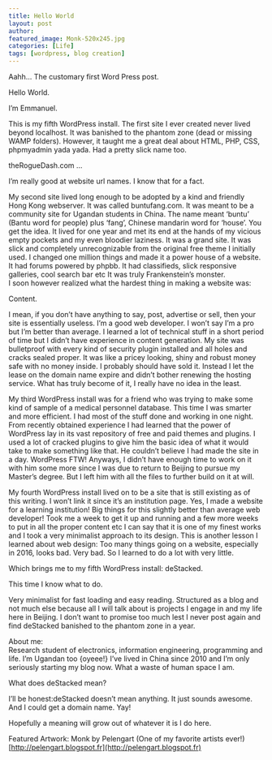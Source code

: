 ```yaml
---
title: Hello World
layout: post
author:
featured_image: Monk-520x245.jpg
categories: [Life]
tags: [wordpress, blog creation]
---
```


Aahh… The customary first Word Press post.

Hello World.

I’m Emmanuel.

This is my fifth WordPress install. The first site I ever created never lived beyond localhost. It was banished to the phantom zone (dead or missing WAMP folders). However, it taught me a great deal about HTML, PHP, CSS, phpmyadmin yada yada. Had a pretty slick name too.

theRogueDash.com …

I’m really good at website url names. I know that for a fact.

My second site lived long enough to be adopted by a kind and friendly Hong Kong webserver. It was called buntufang.com. It was meant to be a community site for Ugandan students in China. The name meant ‘buntu’ (Bantu word for people) plus ‘fang’, Chinese mandarin word for ‘house’. You get the idea. It lived for one year and met its end at the hands of my vicious empty pockets and my even bloodier laziness. It was a grand site. It was slick and completely unrecognizable from the original free theme I initially used. I changed one million things and made it a power house of a website. It had forums powered by phpbb. It had classifieds, slick responsive galleries, cool search bar etc It was truly Frankenstein’s monster.  
I soon however realized what the hardest thing in making a website was:

Content.

I mean, if you don’t have anything to say, post, advertise or sell, then your site is essentially useless. I’m a good web developer. I won’t say I’m a pro but I’m better than average. I learned a lot of technical stuff in a short period of time but I didn’t have experience in content generation. My site was bulletproof with every kind of security plugin installed and all holes and cracks sealed proper. It was like a pricey looking, shiny and robust money safe with no money inside. I probably should have sold it. Instead I let the lease on the domain name expire and didn’t bother renewing the hosting service. What has truly become of it, I really have no idea in the least.

My third WordPress install was for a friend who was trying to make some kind of sample of a medical personnel database. This time I was smarter and more efficient. I had most of the stuff done and working in one night. From recently obtained experience I had learned that the power of WordPress lay in its vast repository of free and paid themes and plugins.  I used a lot of cracked plugins to give him the basic idea of what it would take to make something like that. He couldn’t believe I had made the site in a day. WordPress FTW! Anyways, I didn’t have enough time to work on it with him some more since I was due to return to Beijing to pursue my Master’s degree. But I left him with all the files to further build on it at will.

My fourth WordPress install lived on to be a site that is still existing as of this writing. I won’t link it since it’s an institution page. Yes, I made a website for a learning institution! Big things for this slightly better than average web developer! Took me a week to get it up and running and a few more weeks to put in all the proper content etc I can say that it is one of my finest works and I took a very minimalist approach to  its design. This is another lesson I learned about web design: Too many things going on a website, especially in 2016, looks bad. Very bad. So I learned to do a lot with very little.

Which brings me to my fifth WordPress install: deStacked.

This time I know what to do.

Very minimalist for fast loading and easy reading. Structured as a blog and not much else because all I will talk about is projects I engage in and my life here in Beijing. I don’t want to promise too much lest I never post again and find deStacked banished to the phantom zone in a year.

About me:  
Research student of electronics, information engineering, programming and life. I’m Ugandan too {oyeee!} I’ve lived in China since 2010 and I’m only seriously starting my blog now. What a waste of human space I am.

What does deStacked mean?

I’ll be honest:deStacked doesn’t mean anything. It just sounds awesome. And I could get a domain name. Yay!

Hopefully a meaning will grow out of whatever it is I do here.

Featured Artwork: Monk by Pelengart (One of my favorite artists ever!)  
[http://pelengart.blogspot.fr](http://pelengart.blogspot.fr)
